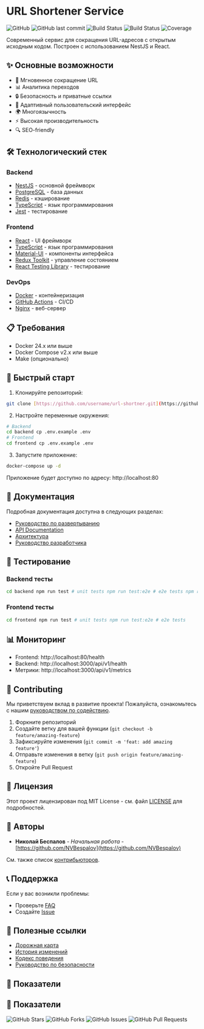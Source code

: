 # URL Shortener Service
![GitHub](https://img.shields.io/github/license/NVBespalov/url-shortner)
![GitHub last commit](https://img.shields.io/github/last-commit/NVBespalov/url-shortner)
![Build Status](https://img.shields.io/github/actions/workflow/status/NVBespalov/url-shortner/ci.yml?branch=main)
![Build Status](https://img.shields.io/github/actions/workflow/status/NVBespalov/url-shortner/ci.yml)
![Coverage](https://img.shields.io/codecov/c/github/NVBespalov/url-shortner)

Современный сервис для сокращения URL-адресов с открытым исходным кодом. Построен с использованием NestJS и React.

## ✨ Основные возможности

- 🚀 Мгновенное сокращение URL
- 📊 Аналитика переходов
- 🔒 Безопасность и приватные ссылки
- 📱 Адаптивный пользовательский интерфейс
- 🌍 Многоязычность
- ⚡ Высокая производительность
- 🔍 SEO-friendly

## 🛠 Технологический стек

### Backend
- [NestJS](https://nestjs.com/) - основной фреймворк
- [PostgreSQL](https://www.postgresql.org/) - база данных
- [Redis](https://redis.io/) - кэширование
- [TypeScript](https://www.typescriptlang.org/) - язык программирования
- [Jest](https://jestjs.io/) - тестирование

### Frontend
- [React](https://reactjs.org/) - UI фреймворк
- [TypeScript](https://www.typescriptlang.org/) - язык программирования
- [Material-UI](https://material-ui.com/) - компоненты интерфейса
- [Redux Toolkit](https://redux-toolkit.js.org/) - управление состоянием
- [React Testing Library](https://testing-library.com/react) - тестирование

### DevOps
- [Docker](https://www.docker.com/) - контейнеризация
- [GitHub Actions](https://github.com/features/actions) - CI/CD
- [Nginx](https://nginx.org/) - веб-сервер

## 📋 Требования

- Docker 24.x или выше
- Docker Compose v2.x или выше
- Make (опционально)

## 🚀 Быстрый старт

1. Клонируйте репозиторий:
```bash
git clone [https://github.com/username/url-shortner.git](https://github.com/username/url-shortner.git) cd url-shortner
```
2. Настройте переменные окружения:
```bash
# Backend
cd backend cp .env.example .env
# Frontend
cd frontend cp .env.example .env
```
3. Запустите приложение:
```bash
docker-compose up -d
```

Приложение будет доступно по адресу: http://localhost:80

## 📖 Документация

Подробная документация доступна в следующих разделах:

- [Руководство по развертыванию](./docs/deployment.md)
- [API Documentation](./docs/api.md)
- [Архитектура](./docs/architecture.md)
- [Руководство разработчика](./docs/development.md)

## 🧪 Тестирование

### Backend тесты
```bash
cd backend npm run test # unit tests npm run test:e2e # e2e tests npm run test:cov # test coverage
```

### Frontend тесты
```bash
cd frontend npm run test # unit tests npm run test:e2e # e2e tests
```

## 📊 Мониторинг

- Frontend: http://localhost:80/health
- Backend: http://localhost:3000/api/v1/health
- Метрики: http://localhost:3000/api/v1/metrics

## 🤝 Contributing

Мы приветствуем вклад в развитие проекта! Пожалуйста, ознакомьтесь с нашим [руководством по содействию](./docs/CONTRIBUTING.md).

1. Форкните репозиторий
2. Создайте ветку для вашей функции (`git checkout -b feature/amazing-feature`)
3. Зафиксируйте изменения (`git commit -m 'feat: add amazing feature'`)
4. Отправьте изменения в ветку (`git push origin feature/amazing-feature`)
5. Откройте Pull Request

## 📝 Лицензия

Этот проект лицензирован под MIT License - см. файл [LICENSE](LICENSE) для подробностей.

## 👥 Авторы

- **Николай Беспалов** - *Начальная работа* - [https://github.com/NVBespalov](https://github.com/NVBespalov)

См. также список [контрибьюторов](https://github.com/NVBespalov/url-shortner/contributors).


## 📞 Поддержка

Если у вас возникли проблемы:

- Проверьте [FAQ](./docs/faq.md)
- Создайте [Issue](https://github.com/NVBespalov/url-shortner/issues)

## 🔗 Полезные ссылки

- [Дорожная карта](./docs/ROADMAP.md)
- [История изменений](./CHANGELOG.md)
- [Кодекс поведения](./docs/CODE_OF_CONDUCT.md)
- [Руководство по безопасности](./docs/SECURITY.md)

## 🌟 Показатели

## 🌟 Показатели

![GitHub Stars](https://img.shields.io/github/stars/NVBespalov/url-shortner)
![GitHub Forks](https://img.shields.io/github/forks/NVBespalov/url-shortner)
![GitHub Issues](https://img.shields.io/github/issues/NVBespalov/url-shortner)
![GitHub Pull Requests](https://img.shields.io/github/issues-pr/NVBespalov/url-shortner)